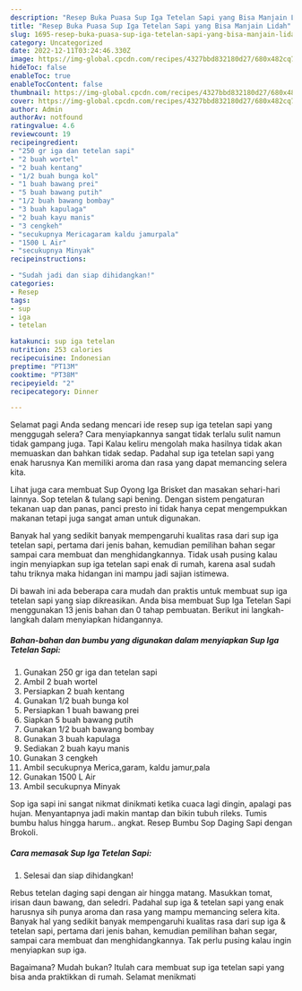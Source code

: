 ```yaml
---
description: "Resep Buka Puasa Sup Iga Tetelan Sapi yang Bisa Manjain Lidah"
title: "Resep Buka Puasa Sup Iga Tetelan Sapi yang Bisa Manjain Lidah"
slug: 1695-resep-buka-puasa-sup-iga-tetelan-sapi-yang-bisa-manjain-lidah
category: Uncategorized
date: 2022-12-11T03:24:46.330Z
image: https://img-global.cpcdn.com/recipes/4327bbd832180d27/680x482cq70/sup-iga-tetelan-sapi-foto-resep-utama.jpg
hideToc: false
enableToc: true
enableTocContent: false
thumbnail: https://img-global.cpcdn.com/recipes/4327bbd832180d27/680x482cq70/sup-iga-tetelan-sapi-foto-resep-utama.jpg
cover: https://img-global.cpcdn.com/recipes/4327bbd832180d27/680x482cq70/sup-iga-tetelan-sapi-foto-resep-utama.jpg
author: Admin
authorAv: notfound
ratingvalue: 4.6
reviewcount: 19
recipeingredient:
- "250 gr iga dan tetelan sapi"
- "2 buah wortel"
- "2 buah kentang"
- "1/2 buah bunga kol"
- "1 buah bawang prei"
- "5 buah bawang putih"
- "1/2 buah bawang bombay"
- "3 buah kapulaga"
- "2 buah kayu manis"
- "3 cengkeh"
- "secukupnya Mericagaram kaldu jamurpala"
- "1500 L Air"
- "secukupnya Minyak"
recipeinstructions:

- "Sudah jadi dan siap dihidangkan!"
categories:
- Resep
tags:
- sup
- iga
- tetelan

katakunci: sup iga tetelan 
nutrition: 253 calories
recipecuisine: Indonesian
preptime: "PT13M"
cooktime: "PT38M"
recipeyield: "2"
recipecategory: Dinner

---
```



Selamat pagi Anda sedang mencari ide resep sup iga tetelan sapi yang menggugah selera? Cara menyiapkannya sangat tidak terlalu sulit namun tidak gampang juga. Tapi Kalau keliru mengolah maka hasilnya tidak akan memuaskan dan bahkan tidak sedap. Padahal sup iga tetelan sapi yang enak harusnya Kan memiliki aroma dan rasa yang dapat memancing selera kita.


Lihat juga cara membuat Sup Oyong Iga Brisket dan masakan sehari-hari lainnya. Sop tetelan &amp; tulang sapi bening. Dengan sistem pengaturan tekanan uap dan panas, panci presto ini tidak hanya cepat mengempukkan makanan tetapi juga sangat aman untuk digunakan.

Banyak hal yang sedikit banyak mempengaruhi kualitas rasa dari sup iga tetelan sapi, pertama dari jenis bahan, kemudian pemilihan bahan segar sampai cara membuat dan menghidangkannya. Tidak usah pusing kalau ingin menyiapkan sup iga tetelan sapi enak di rumah, karena asal sudah tahu triknya maka hidangan ini mampu jadi sajian istimewa.


Di bawah ini ada beberapa cara mudah dan praktis untuk membuat sup iga tetelan sapi yang siap dikreasikan. Anda bisa membuat Sup Iga Tetelan Sapi menggunakan 13 jenis bahan dan 0 tahap pembuatan. Berikut ini langkah-langkah dalam menyiapkan hidangannya.

<!--inarticleads1-->

##### Bahan-bahan dan bumbu yang digunakan dalam menyiapkan Sup Iga Tetelan Sapi:

1. Gunakan 250 gr iga dan tetelan sapi
1. Ambil 2 buah wortel
1. Persiapkan 2 buah kentang
1. Gunakan 1/2 buah bunga kol
1. Persiapkan 1 buah bawang prei
1. Siapkan 5 buah bawang putih
1. Gunakan 1/2 buah bawang bombay
1. Gunakan 3 buah kapulaga
1. Sediakan 2 buah kayu manis
1. Gunakan 3 cengkeh
1. Ambil secukupnya Merica,garam, kaldu jamur,pala
1. Gunakan 1500 L Air
1. Ambil secukupnya Minyak


Sop iga sapi ini sangat nikmat dinikmati ketika cuaca lagi dingin, apalagi pas hujan. Menyantapnya jadi makin mantap dan bikin tubuh rileks. Tumis bumbu halus hingga harum.. angkat. Resep Bumbu Sop Daging Sapi dengan Brokoli. 

<!--inarticleads2-->

##### Cara memasak Sup Iga Tetelan Sapi:


1. Selesai dan siap dihidangkan!

Rebus tetelan daging sapi dengan air hingga matang. Masukkan tomat, irisan daun bawang, dan seledri. Padahal sup iga &amp; tetelan sapi yang enak harusnya sih punya aroma dan rasa yang mampu memancing selera kita. Banyak hal yang sedikit banyak mempengaruhi kualitas rasa dari sup iga &amp; tetelan sapi, pertama dari jenis bahan, kemudian pemilihan bahan segar, sampai cara membuat dan menghidangkannya. Tak perlu pusing kalau ingin menyiapkan sup iga. 

Bagaimana? Mudah bukan? Itulah cara membuat sup iga tetelan sapi yang bisa anda praktikkan di rumah. Selamat menikmati
